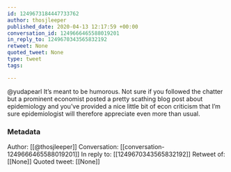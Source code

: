 ```yaml
---
id: 1249673184447733762
author: thosjleeper
published_date: 2020-04-13 12:17:59 +00:00
conversation_id: 1249666465588019201
in_reply_to: 1249670343565832192
retweet: None
quoted_tweet: None
type: tweet
tags:

---
```


@yudapearl It’s meant to be humorous. Not sure if you followed the chatter but a prominent economist posted a pretty scathing blog post about epidemiology and you’ve provided a nice little bit of econ criticism that I’m sure epidemiologist will therefore appreciate even more than usual.

### Metadata

Author: [[@thosjleeper]]
Conversation: [[conversation-1249666465588019201]]
In reply to: [[1249670343565832192]]
Retweet of: [[None]]
Quoted tweet: [[None]]
